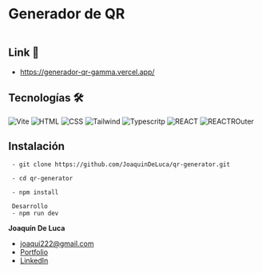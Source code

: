 # Generador de QR 

![]()


## Link 🔗
- https://generador-qr-gamma.vercel.app/

## Tecnologías 🛠
<!-- Sacdo de: https://github.com/alexandresanlim/Badges4-README.md-Profile -->
![Vite](https://img.shields.io/badge/Vite-B73BFE?style=for-the-badge&logo=vite&logoColor=FFD62E)
![HTML](https://img.shields.io/badge/HTML5-E34F26?style=for-the-badge&logo=html5&logoColor=white)
![CSS](https://img.shields.io/badge/CSS3-1572B6?style=for-the-badge&logo=css3&logoColor=white)
![Tailwind](	https://img.shields.io/badge/Tailwind_CSS-38B2AC?style=for-the-badge&logo=tailwind-css&logoColor=white)
![Typescritp](https://img.shields.io/badge/TypeScript-007ACC?style=for-the-badge&logo=typescript&logoColor=white)
![REACT](https://img.shields.io/badge/React-20232A?style=for-the-badge&logo=react&logoColor=61DAFB)
![REACTROuter](https://img.shields.io/badge/React_Router-CA4245?style=for-the-badge&logo=react-router&logoColor=white)

## Instalación
```
 - git clone https://github.com/JoaquinDeLuca/qr-generator.git
 
 - cd qr-generator
 
 - npm install
 
 Desarrollo 
 - npm run dev

```



**Joaquín De Luca**

* [joaqui222@gmail.com](joaqui222@gmail.com)
* [Portfolio](https://joaquin-de-luca.vercel.app/)
* [LinkedIn](linkedin.com/in/joaquindeluca)
